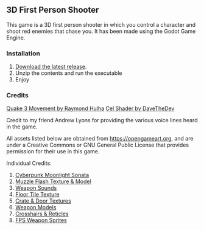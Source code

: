 ## 3D First Person Shooter

This game is a 3D first person shooter in which you control a character and shoot red enemies that chase you. It has been made using the Godot Game Engine.

<p align="right"></p>

### Installation

1. [Download the latest release](https://github.com/AlexWaclawik/3D-FPS/releases).
2. Unzip the contents and run the executable
3. Enjoy

<p align="right"></p>

### Credits

[Quake 3 Movement by Raymond Hulha](https://github.com/rhulha/quake3-movement-godot)
[Cel Shader by DaveTheDev](https://github.com/EXPWorlds/Godot-Cel-Shader)

Credit to my friend Andrew Lyons for providing the various voice lines heard in the game.

All assets listed below are obtained from https://opengameart.org, and are under a Creative Commons
or GNU General Public License that provides permission for their use in this game.

Individual Credits:
1. [Cyberpunk Moonlight Sonata](https://opengameart.org/content/cyberpunk-moonlight-sonata)
2. [Muzzle Flash Texture & Model](https://opengameart.org/content/muzzle-flash-with-model)
3. [Weapon Sounds](https://opengameart.org/content/chaingun-pistol-rifle-shotgun-shots)
4. [Floor Tile Texture](https://opengameart.org/content/dirty-quake-ish-floor-tiles)
5. [Crate & Door Textures](https://opengameart.org/content/doors-crates-low-res)
6. [Weapon Models](https://opengameart.org/content/oldschool-afps-weapons)
7. [Crosshairs & Reticles](https://opengameart.org/content/crosshairs-and-reticles)
8. [FPS Weapon Sprites](https://opengameart.org/content/fps-weapon-sprites)



